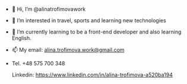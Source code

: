 - 👋 Hi, I’m @alinatrofimovawork
- 👀 I’m interested in travel, sports and learning new technologies
- 🌱 I’m currently learning to be a front-end developer and also learning English.
- 📫 My email: alina.trofimova.work@gmail.com
- 
     Tel. +48 575 700 348
  
     Linkedin: https://www.linkedin.com/in/alina-trofimova-a520ba194

